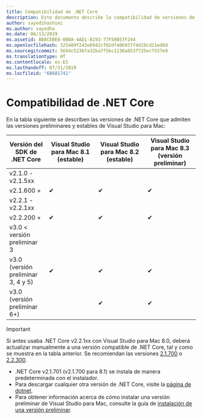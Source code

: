 ```yaml
---
title: Compatibilidad de .NET Core
description: Este documento describe la compatibilidad de versiones de .NET Core en Visual Studio para Mac
author: sayedihashimi
ms.author: sayedha
ms.date: 06/13/2019
ms.assetid: 8B8CEBE8-00DA-4AD1-8193-77F58B57F244
ms.openlocfilehash: 325489f243e6942cf02df406937f4d19cd21ed0d
ms.sourcegitcommit: 5694c5236fa32ba7f5bc1236a853f725ec7557e9
ms.translationtype: HT
ms.contentlocale: es-ES
ms.lasthandoff: 07/31/2019
ms.locfileid: "68681741"
---
```

# <a name="net-core-support"></a>Compatibilidad de .NET Core

En la tabla siguiente se describen las versiones de .NET Core que admiten las versiones preliminares y estables de Visual Studio para Mac:

| Versión del SDK de .NET Core |Visual Studio para Mac 8.1 (estable) | Visual Studio para Mac 8.2 (estable) | Visual Studio para Mac 8.3 (versión preliminar) |
|---------|---------|---------|---------|
|v2.1.0 - v2.1.5xx | | | |
|v2.1.600 + |✔︎|✔︎|✔︎|
|v2.2.1 - v2.2.1xx | | | |
|v2.2.200 + |✔︎|✔︎|✔︎|
|v3.0 < versión preliminar 3 | | | |
|v3.0 (versión preliminar 3, 4 y 5) |✔︎|✔︎|✔︎|
|v3.0 (versión preliminar 6+) | |✔︎|✔︎|

> [!IMPORTANT]
> Si antes usaba .NET Core v2.2.1xx con Visual Studio para Mac 8.0, deberá actualizar manualmente a una versión compatible de .NET Core, tal y como se muestra en la tabla anterior. Se recomiendan las versiones [2.1.700](https://dotnet.microsoft.com/download/dotnet-core/2.1) o [2.2.300](https://dotnet.microsoft.com/download/dotnet-core/2.2).

* .NET Core v2.1.701 (v2.1.700 para 8.1) se instala de manera predeterminada con el instalador.
* Para descargar cualquier otra versión de .NET Core, visite la [página de dotnet](https://dotnet.microsoft.com/download/dotnet-core).
* Para obtener información acerca de cómo instalar una versión preliminar de Visual Studio para Mac, consulte la guía de [instalación de una versión preliminar](https://docs.microsoft.com/visualstudio/mac/install-preview).
